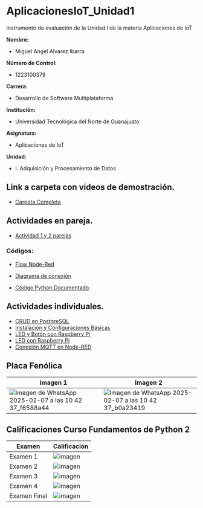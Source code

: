 # AplicacionesIoT_Unidad1
Instrumento de evaluación de la Unidad I de la materia Aplicaciones de IoT

**Nombre:**
- Miguel Angel Alvarez Ibarra

**Número de Control:**
- 1223100379

**Carrera:**
- Desarrollo de Software Multiplataforma

**Institución:**
- Universidad Tecnológica del Norte de Guanajuato

**Asignatura:**
- Aplicaciones de IoT

**Unidad:**
- I. Adquisición y Procesamiento de Datos

## Link a carpeta con vídeos de demostración.
- [Carpeta Completa](https://drive.google.com/drive/folders/1xw73QppfqjuF_hzutWYUCsdSybzAyCbZ?usp=sharing)

## Actividades en pareja.
- [Actividad 1 y 2 parejas](https://drive.google.com/file/d/1AY2FTR8uPCJS0bn5l2eF9jXhlDHp-9AZ/view?usp=drive_link)
### Códigos:
- [Flow Node-Red](https://github.com/MiguelAlvarezIbarra/AplicacionesIoT_Unidad1/blob/main/flow1.json)
  
- [Diagrama de conexión](https://app.cirkitdesigner.com/project/13afbeaf-8b15-4bff-8420-f4c55aff3574)
  
- [Código Python Documentado](https://github.com/MiguelAlvarezIbarra/AplicacionesIoT_Unidad1/commit/b78ed7f8a077e9d881702dd830a4194182835a96)

## Actividades individuales.
- [CRUD en PostgreSQL](https://drive.google.com/file/d/1PkWyeWwjPNzwnqLOt63gcUZfbxzAmDb1/view?usp=drive_link)
- [Instalación y Configuraciones Básicas](https://drive.google.com/file/d/16CI9v2FEhKU4_qPN3p96XlsLyfAJSfV5/view?usp=drive_link)
- [LED y Botón con Raspberry Pi](https://drive.google.com/file/d/1LDSNreH223prNx8Q7Yzjva9aW6vR8lIO/view?usp=drive_link)
- [LED con Raspberry Pi](https://drive.google.com/file/d/1k8_ygdkSOHWrOXoa1LoVQC-LuSm0Ei4v/view?usp=drive_link)
- [Conexión MQTT en Node-RED](https://drive.google.com/file/d/1P6hpbPVd6mowNhcBRhz3o0vhynZU9-ww/view?usp=drive_link)

## Placa Fenólica
| Imagen 1 | Imagen 2 |
|----------|----------|
|![Imagen de WhatsApp 2025-02-07 a las 10 42 37_f6588a44](https://github.com/user-attachments/assets/9e51f6fc-894e-4f66-8ece-06b9039261fc)|![Imagen de WhatsApp 2025-02-07 a las 10 42 37_b0a23419](https://github.com/user-attachments/assets/90149323-95f1-437d-a54f-e07fe6a1066e)|



## Calificaciones Curso Fundamentos de Python 2

| Examen | Calificación |
|--------|-------------|
| Examen 1 | ![imagen](https://github.com/user-attachments/assets/acd0e6b6-83b8-42f4-a3e8-190c173da0bd)|
| Examen 2 | ![imagen](https://github.com/user-attachments/assets/76c7787b-18a2-4f65-a037-c730df396d25)|
| Examen 3 | ![imagen](https://github.com/user-attachments/assets/f706eded-d478-4ba4-aa66-f3d6d6502a58)|
| Examen 4 | ![imagen](https://github.com/user-attachments/assets/9631f320-bd85-49bf-950d-4308ab96cdb8)|
| Examen Final | ![imagen](https://github.com/user-attachments/assets/5a1da52e-f585-4da6-be19-33b24c4e4818)|
